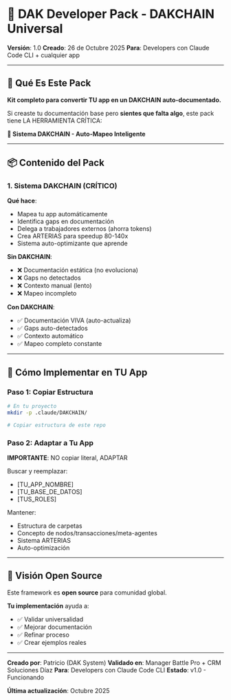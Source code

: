 # 🚀 DAK Developer Pack - DAKCHAIN Universal

**Versión**: 1.0
**Creado**: 26 de Octubre 2025
**Para**: Developers con Claude Code CLI + cualquier app

---

## 🎯 Qué Es Este Pack

**Kit completo para convertir TU app en un DAKCHAIN auto-documentado.**

Si creaste tu documentación base pero **sientes que falta algo**, este pack tiene LA HERRAMIENTA CRÍTICA:

**🌟 Sistema DAKCHAIN - Auto-Mapeo Inteligente**

---

## 📦 Contenido del Pack

### 1. Sistema DAKCHAIN (CRÍTICO)

**Qué hace**:
- Mapea tu app automáticamente
- Identifica gaps en documentación
- Delega a trabajadores externos (ahorra tokens)
- Crea ARTERIAS para speedup 80-140x
- Sistema auto-optimizante que aprende

**Sin DAKCHAIN**:
- ❌ Documentación estática (no evoluciona)
- ❌ Gaps no detectados
- ❌ Contexto manual (lento)
- ❌ Mapeo incompleto

**Con DAKCHAIN**:
- ✅ Documentación VIVA (auto-actualiza)
- ✅ Gaps auto-detectados
- ✅ Contexto automático
- ✅ Mapeo completo constante

---

## 🚀 Cómo Implementar en TU App

### Paso 1: Copiar Estructura

```bash
# En tu proyecto
mkdir -p .claude/DAKCHAIN/

# Copiar estructura de este repo
```

### Paso 2: Adaptar a Tu App

**IMPORTANTE**: NO copiar literal, ADAPTAR

Buscar y reemplazar:
- [TU_APP_NOMBRE]
- [TU_BASE_DE_DATOS]
- [TUS_ROLES]

Mantener:
- Estructura de carpetas
- Concepto de nodos/transacciones/meta-agentes
- Sistema ARTERIAS
- Auto-optimización

---

## 🌟 Visión Open Source

Este framework es **open source** para comunidad global.

**Tu implementación** ayuda a:
- ✅ Validar universalidad
- ✅ Mejorar documentación
- ✅ Refinar proceso
- ✅ Crear ejemplos reales

---

**Creado por**: Patricio (DAK System)
**Validado en**: Manager Battle Pro + CRM Soluciones Díaz
**Para**: Developers con Claude Code CLI
**Estado**: v1.0 - Funcionando

**Última actualización**: Octubre 2025